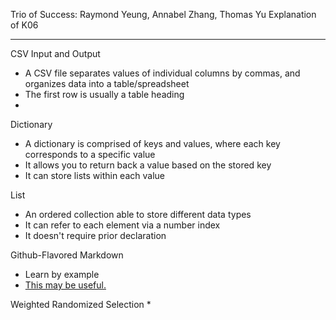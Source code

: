 Trio of Success: Raymond Yeung, Annabel Zhang, Thomas Yu
Explanation of K06

---

CSV Input and Output
* A CSV file separates values of individual columns by commas, and organizes data into a table/spreadsheet
* The first row is usually a table heading
*

Dictionary
* A dictionary is comprised of keys and values, where each key corresponds to a specific value
* It allows you to return back a value based on the stored key
* It can store lists within each value

List
* An ordered collection able to store different data types
* It can refer to each element via a number index
* It doesn't require prior declaration

Github-Flavored Markdown
* Learn by example
* [This may be useful.](https://guides.github.com/features/mastering-markdown/)

Weighted Randomized Selection
*
